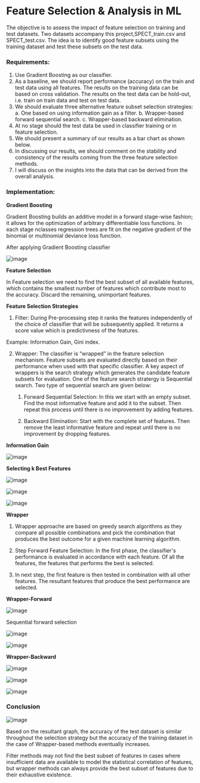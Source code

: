 # Feature Selection & Analysis in ML

The objective is to assess the impact of feature selection on training and test datasets.  Two datasets accompany this project, ​SPECT_train.csv ​and​ SPECT_test.csv​. The idea is to identify good feature subsets using the training dataset and test these subsets on the test data. 

### Requirements:
  1. Use Gradient Boosting as our classifier. 
  2. As a baseline, we should report performance (accuracy) on the train and test data using all features. The results on the training data can be based on cross validation. The results on the test data can be hold-out, i.e. train on train data and test on test data.  
  3. We should evaluate three alternative feature subset selection strategies: 
	a. One based on using information gain as a filter. 
	b. Wrapper-based forward sequential search. 
	c. Wrapper-based backward elimination. 
  4. At no stage should the test data be used in classifier training or in feature selection. 
  5. We should present a summary of our results as a bar chart as shown below.  
  6. In discussing our results, we should comment on the stability and consistency of the results coming from the three feature selection methods.  
  7. I will discuss on the insights into the data that can be derived from the overall analysis. 
  
### Implementation:

**Gradient Boosting**

Gradient Boosting builds an additive model in a forward stage-wise fashion; it allows for the optimization of arbitrary differentiable loss functions. In each stage nclasses regression trees are fit on the negative gradient of the binomial or multinomial deviance loss function.

After applying Gradient Boosting classifier

![image](https://user-images.githubusercontent.com/26432753/72554322-56270580-3892-11ea-9ed9-cebfd54ebd8e.png)
  
**Feature Selection**

In Feature selection we need to find the best subset of all available features, which contains the smallest number of features which contribute most to the accuracy. Discard the remaining, unimportant features.

**Feature Selection Strategies**

1. Filter: During Pre-processing step it ranks the features independently of the choice of classifier that will be subsequently applied. It returns a score value which is predictivness of the features.

Example: Information Gain, Gini index.

2. Wrapper: The classifier is “wrapped” in the feature selection mechanism. Feature subsets are evaluated directly based on their performance when used with that specific classifier. A key aspect of wrappers is the search strategy which generates the candidate feature subsets for evaluation. One of the feature search stratergy is Sequential search. Two type of sequential search are given below:
		
	1. Forward Sequential Selection: In this we start with an empty subset. Find the most informative feature and add it to the subset. Then repeat this process until there is no improvement by adding features.
	
	2. Backward Elimination: Start with the complete set of features. Then remove the least informative feature and repeat until there is no improvement by dropping features.

**Information Gain**

![image](https://user-images.githubusercontent.com/26432753/72554836-6390bf80-3893-11ea-9901-2e61c480e148.png)

**Selecting k Best Features**

![image](https://user-images.githubusercontent.com/26432753/72554898-81f6bb00-3893-11ea-9b6c-af9c80e8aa3e.png)

![image](https://user-images.githubusercontent.com/26432753/72554943-9470f480-3893-11ea-9c3e-92599dff2290.png)

![image](https://user-images.githubusercontent.com/26432753/72554979-a5ba0100-3893-11ea-90ce-f9b33b11d98d.png)


**Wrapper**

1. Wrapper approache are based on greedy search algorithms as they compare all possible combinations and pick the combination that produces the best outcome for a given machine learning algorithm.

2. Step Forward Feature Selection: In the first phase, the classifier's performance is evaluated in accordance with each feature. Of all the features, the features that performs the best is selected.

3. In next step, the first feature is then tested in combination with all other features. The resultant features that produce the best performance are selected.

**Wrapper-Forward**

![image](https://user-images.githubusercontent.com/26432753/72555151-f7fb2200-3893-11ea-9720-9a6e91889cbb.png)

Sequential forward selection

![image](https://user-images.githubusercontent.com/26432753/72555214-1103d300-3894-11ea-8248-dc133e347407.png)

![image](https://user-images.githubusercontent.com/26432753/72555284-2bd64780-3894-11ea-837f-0f2e5dc89c6d.png)

**Wrapper-Backward**

![image](https://user-images.githubusercontent.com/26432753/72555336-44466200-3894-11ea-9658-2839b3422f1f.png)

![image](https://user-images.githubusercontent.com/26432753/72555364-50caba80-3894-11ea-9e2b-ed2c8852c165.png)

![image](https://user-images.githubusercontent.com/26432753/72555384-5c1de600-3894-11ea-91fe-5c0653ee2b76.png)


### Conclusion

![image](https://user-images.githubusercontent.com/26432753/72555436-748e0080-3894-11ea-9fad-59f4c9e022c7.png)

Based on the resultant graph, the accuracy of the test dataset is similar throughout the selection strategy but the accuracy of the training dataset in the case of Wrapper-based methods eventually increases.

Filter methods may not find the best subset of features in cases where insufficient data are available to model the statistical correlation of features, but wrapper methods can always provide the best subset of features due to their exhaustive existence.
